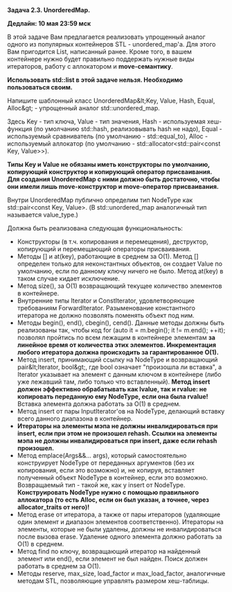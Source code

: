 **Задача 2.3. UnorderedMap.**

**Дедлайн: 10 мая 23:59 мск**

В этой задаче Вам предлагается реализовать упрощенный аналог одного из популярных контейнеров STL - unordered\_map&#39;а. Для этого Вам пригодится List, написанный ранее. Кроме того, в вашем контейнере нужно будет правильно поддержать нужные виды итераторов, работу с аллокатором и **move-семантику**.

**Использовать std::list в этой задаче нельзя. Необходимо пользоваться своим.**

Напишите шаблонный класс UnorderedMap\&lt;Key, Value, Hash, Equal, Alloc\&gt; - упрощенный аналог std::unordered\_map.

Здесь Key - тип ключа, Value - тип значения, Hash - используемая хеш-функция (по умолчанию std::hash<Key>, реализовывать hash не надо), Equal - используемый сравниватель (по умолчанию - std::equal_to<Key>), Alloc - используемый аллокатор (по умолчанию - std::allocator<std::pair<const Key, Value>>).

**Типы Key и Value не обязаны иметь конструкторы по умолчанию, копирующий конструктор и копирующий оператор присваивания. Для создания UnorderedMap с ними должно быть достаточно, чтобы они имели лишь move-конструктор и move-оператор присваивания.**

Внутри UnorderedMap публично определим тип NodeType как std::pair<const Key, Value>. (В std::unordered_map аналогичный тип называется value_type.)

Должна быть реализована следующая функциональность:

- Конструкторы (в т.ч. копирования и перемещения), деструктор, копирующий и перемещающий операторы присваивания.
- Методы [] и at(key), работающие в среднем за O(1). Метод [] определен только для неконстантных объектов, он создает Value по умолчанию, если по данному ключу ничего не было. Метод at(key) в таком случае кидает исключение.
- Метод size(), за O(1) возвращающий текущее количество элементов в контейнере.
- Внутренние типы Iterator и ConstIterator, удовлетворяющие требованиям ForwardIterator. Разыменование константного итератора не должно позволять поменять объект под ним.
- Методы begin(), end(), cbegin(), cend().
 Данные методы должны быть реализованы так, чтобы код
  for (auto it = m.begin(); it != m.end(); ++it); позволял пройтись по всем лежащим в контейнере элементам **за линейное время от количества этих элементов. Инкрементация любого итератора должна происходить за гарантированное O(1).**
- Метод insert, принимающий ссылку на NodeType и возвращающий pair\&lt;Iterator, bool\&gt;, где bool означает &quot;произошла ли вставка&quot;, а Iterator указывает на элемент с данным ключом в контейнере (либо уже лежавший там, либо только что вставленный). **Метод insert должен эффективно обрабатывать как lvalue, так и rvalue: не копировать переданную ему NodeType, если она была rvalue!** Вставка элемента должна работать за O(1) в среднем.
- Метод insert от пары InputIterator&#39;ов на NodeType, делающий вставку всего данного диапазона в контейнер.
- **Итераторы на элементы мэпа не должны инвалидироваться при insert, если при этом не произошел rehash. Ссылки на элементы мэпа не должны инвалидироваться при insert, даже если rehash произошел.**
- Метод emplace(Args&amp;&amp;... args), который самостоятельно конструирует NodeType от переданных аргументов (без их копирования, если это возможно) и, не копируя, вставляет полученный объект NodeType в контейнер, если это возможно. Возвращаемый тип - такой же, как у insert от NodeType. **Конструировать NodeType нужно с помощью правильного аллокатора (то есть Alloc, если он был указан, а точнее, через allocator\_traits от него)!**
- Метод erase от итератора, а также от пары итераторов (удаляющие один элемент и диапазон элементов соответственно). Итераторы на элементы, которые не были удалены, должны не инвалидироваться после вызова erase. Удаление одного элемента должно работать за O(1) в среднем.
- Метод find по ключу, возвращающий итератор на найденный элемент или end(), если элемент не был найден. Поиск должен работать в среднем за O(1).
- Методы reserve, max\_size, load\_factor и max\_load\_factor, аналогичные методам STL, позволяющие управлять размером хеш-таблицы.